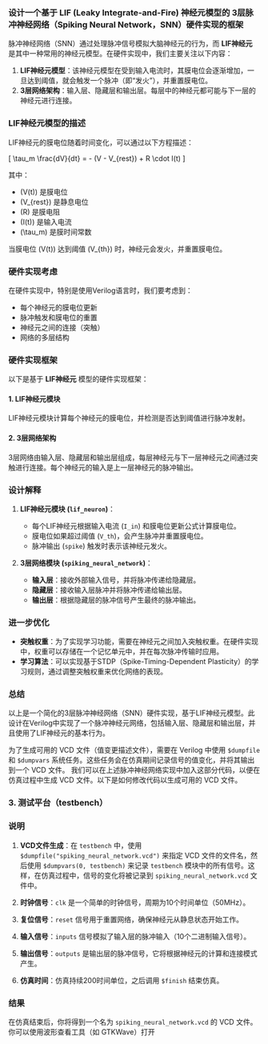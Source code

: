 ### 设计一个基于 **LIF (Leaky Integrate-and-Fire)** 神经元模型的 **3层脉冲神经网络**（Spiking Neural Network，SNN）硬件实现的框架

脉冲神经网络（SNN）通过处理脉冲信号模拟大脑神经元的行为，而 **LIF神经元** 是其中一种常用的神经元模型。在硬件实现中，我们主要关注以下内容：

1. **LIF神经元模型**：该神经元模型在受到输入电流时，其膜电位会逐渐增加，一旦达到阈值，就会触发一个脉冲（即“发火”），并重置膜电位。
2. **3层网络架构**：输入层、隐藏层和输出层。每层中的神经元都可能与下一层的神经元进行连接。

### LIF神经元模型的描述

LIF神经元的膜电位随着时间变化，可以通过以下方程描述：

\[
\tau_m \frac{dV}{dt} = - (V - V_{rest}) + R \cdot I(t)
\]

其中：
- \(V(t)\) 是膜电位
- \(V_{rest}\) 是静息电位
- \(R\) 是膜电阻
- \(I(t)\) 是输入电流
- \(\tau_m\) 是膜时间常数

当膜电位 \(V(t)\) 达到阈值 \(V_{th}\) 时，神经元会发火，并重置膜电位。

### 硬件实现考虑

在硬件实现中，特别是使用Verilog语言时，我们要考虑到：
- 每个神经元的膜电位更新
- 脉冲触发和膜电位的重置
- 神经元之间的连接（突触）
- 网络的多层结构

### 硬件实现框架

以下是基于 **LIF神经元** 模型的硬件实现框架：

#### 1. **LIF神经元模块**

LIF神经元模块计算每个神经元的膜电位，并检测是否达到阈值进行脉冲发射。

#### 2. **3层网络架构**

3层网络由输入层、隐藏层和输出层组成，每层神经元与下一层神经元之间通过突触进行连接。每个神经元的输入是上一层神经元的脉冲输出。

### 设计解释

1. **LIF神经元模块 (`lif_neuron`)**：
   - 每个LIF神经元根据输入电流 (`I_in`) 和膜电位更新公式计算膜电位。
   - 膜电位如果超过阈值 (`V_th`)，会产生脉冲并重置膜电位。
   - 脉冲输出 (`spike`) 触发时表示该神经元发火。

2. **3层网络模块 (`spiking_neural_network`)**：
   - **输入层**：接收外部输入信号，并将脉冲传递给隐藏层。
   - **隐藏层**：接收输入层脉冲并将脉冲传递给输出层。
   - **输出层**：根据隐藏层的脉冲信号产生最终的脉冲输出。

### 进一步优化

- **突触权重**：为了实现学习功能，需要在神经元之间加入突触权重。在硬件实现中，权重可以存储在一个记忆单元中，并在每次脉冲传输时应用。
- **学习算法**：可以实现基于STDP（Spike-Timing-Dependent Plasticity）的学习规则，通过调整突触权重来优化网络的表现。

### 总结

以上是一个简化的3层脉冲神经网络（SNN）硬件实现，基于LIF神经元模型。此设计在Verilog中实现了一个脉冲神经元网络，包括输入层、隐藏层和输出层，并且使用了LIF神经元的基本行为。


为了生成可用的 VCD 文件（值变更描述文件），需要在 Verilog 中使用 `$dumpfile` 和 `$dumpvars` 系统任务。这些任务会在仿真期间记录信号的值变化，并将其输出到一个 VCD 文件。
我们可以在上述脉冲神经网络实现中加入这部分代码，以便在仿真过程中生成 VCD 文件。以下是如何修改代码以生成可用的 VCD 文件。

### 3. 测试平台（testbench）

### 说明

1. **VCD文件生成**：在 `testbench` 中，使用 `$dumpfile("spiking_neural_network.vcd")` 来指定 VCD 文件的文件名，然后使用 `$dumpvars(0, testbench)` 来记录 `testbench` 模块中的所有信号。这样，在仿真过程中，信号的变化将被记录到 `spiking_neural_network.vcd` 文件中。
   
2. **时钟信号**：`clk` 是一个简单的时钟信号，周期为10个时间单位（50MHz）。

3. **复位信号**：`reset` 信号用于重置网络，确保神经元从静息状态开始工作。

4. **输入信号**：`inputs` 信号模拟了输入层的脉冲输入（10个二进制输入信号）。

5. **输出信号**：`outputs` 是输出层的脉冲信号，它将根据神经元的计算和连接模式产生。

6. **仿真时间**：仿真持续200时间单位，之后调用 `$finish` 结束仿真。

### 结果

在仿真结束后，你将得到一个名为 `spiking_neural_network.vcd` 的 VCD 文件。你可以使用波形查看工具（如 GTKWave）打开
